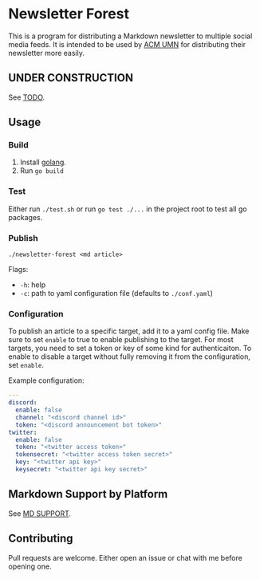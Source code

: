 # Newsletter Forest

This is a program for distributing a Markdown newsletter to multiple social media feeds.
It is intended to be used by [ACM UMN](https://acm.umn.edu/) for distributing their newsletter more easily.

## UNDER CONSTRUCTION

See [TODO](TODO.md).

## Usage

### Build

1. Install [golang](https://go.dev/).
2. Run `go build`

### Test

Either run `./test.sh` or run `go test ./...` in the project root to test all go packages.

### Publish

`./newsletter-forest <md article>`

Flags:
- `-h`: help
- `-c`: path to yaml configuration file (defaults to `./conf.yaml`)

### Configuration

To publish an article to a specific target, add it to a yaml config file.
Make sure to set `enable` to true to enable publishing to the target.
For most targets, you need to set a token or key of some kind for authenticaiton.
To enable to disable a target without fully removing it from the configuration, set `enable`.

Example configuration:
```yaml
---
discord:
  enable: false
  channel: "<discord channel id>"
  token: "<discord announcement bot token>"
twitter:
  enable: false
  token: "<twitter access token>"
  tokensecret: "<twitter access token secret>"
  key: "<twitter api key>"
  keysecret: "<twitter api key secret>"
```

## Markdown Support by Platform

See [MD SUPPORT](MD_SUPPORT.md).

## Contributing

Pull requests are welcome.
Either open an issue or chat with me before opening one.
